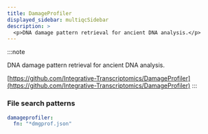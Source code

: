 ```yaml
---
title: DamageProfiler
displayed_sidebar: multiqcSidebar
description: >
  <p>DNA damage pattern retrieval for ancient DNA analysis.</p>
---
```


<!--
~~~~~ DO NOT EDIT ~~~~~
This file is autogenerated from the MultiQC module python docstring.
Do not edit the markdown, it will be overwritten.

File path for the source of this content: multiqc/modules/damageprofiler/damageprofiler.py
~~~~~~~~~~~~~~~~~~~~~~~
-->

:::note

<p>DNA damage pattern retrieval for ancient DNA analysis.</p>

[https://github.com/Integrative-Transcriptomics/DamageProfiler](https://github.com/Integrative-Transcriptomics/DamageProfiler)
:::

### File search patterns

```yaml
damageprofiler:
  fn: "*dmgprof.json"
```
